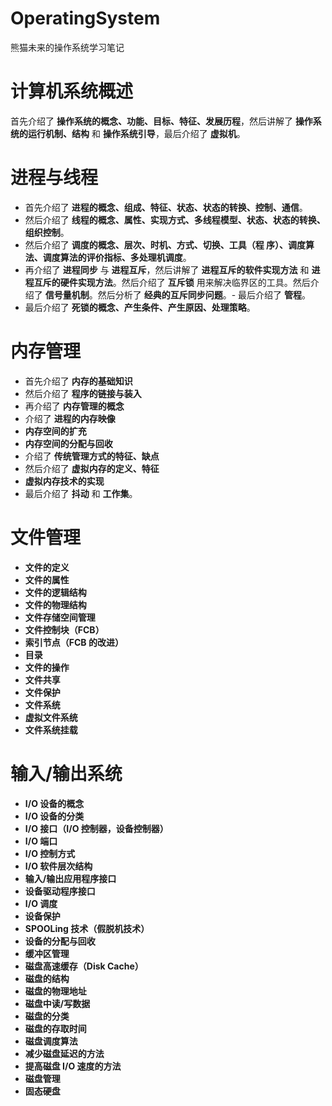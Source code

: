 # OperatingSystem
熊猫未来的操作系统学习笔记


# 计算机系统概述
首先介绍了 **操作系统的概念、功能、目标、特征、发展历程**，然后讲解了 **操作系统的运行机制、结构** 和 **操作系统引导**，最后介绍了 **虚拟机**。





# 进程与线程
- 首先介绍了 **进程的概念、组成、特征、状态、状态的转换、控制、通信**。  
- 然后介绍了 **线程的概念、属性、实现方式、多线程模型、状态、状态的转换、组织控制**。  
- 然后介绍了 **调度的概念、层次、时机、方式、切换、工具（程  序）、调度算法、调度算法的评价指标、多处理机调度**。
- 再介绍了 **进程同步** 与 **进程互斥**，然后讲解了 **进程互斥的软件实现方法** 和 **进程互斥的硬件实现方法**。然后介绍了 **互斥锁** 用来解决临界区的工具。然后介绍了 **信号量机制**。然后分析了 **经典的互斥同步问题**。- 最后介绍了 **管程**。  
- 最后介绍了 **死锁的概念、产生条件、产生原因、处理策略**。





# 内存管理

- 首先介绍了 **内存的基础知识**
- 然后介绍了 **程序的链接与装入**
- 再介绍了 **内存管理的概念**
- 介绍了 **进程的内存映像**
- **内存空间的扩充**
- **内存空间的分配与回收**
- 介绍了 **传统管理方式的特征、缺点**
- 然后介绍了 **虚拟内存的定义、特征**
- **虚拟内存技术的实现**
- 最后介绍了 **抖动** 和 **工作集**。





# 文件管理

- **文件的定义**
- **文件的属性**
- **文件的逻辑结构**
- **文件的物理结构**
- **文件存储空间管理**
- **文件控制块（FCB）**
- **索引节点（FCB 的改进）**
- **目录**
- **文件的操作**
- **文件共享**
- **文件保护**
- **文件系统**
- **虚拟文件系统**
- **文件系统挂载**





# 输入/输出系统

- **I/O 设备的概念**
- **I/O 设备的分类**
- **I/O 接口（I/O 控制器，设备控制器）**
- **I/O 端口**
- **I/O 控制方式**
- **I/O 软件层次结构**
- **输入/输出应用程序接口**
- **设备驱动程序接口**
- **I/O 调度**
- **设备保护**
- **SPOOLing 技术（假脱机技术）**
- **设备的分配与回收**
- **缓冲区管理**
- **磁盘高速缓存（Disk Cache）**
- **磁盘的结构**
- **磁盘的物理地址**
- **磁盘中读/写数据**
- **磁盘的分类**
- **磁盘的存取时间**
- **磁盘调度算法**
- **减少磁盘延迟的方法**
- **提高磁盘 I/O 速度的方法**
- **磁盘管理**
- **固态硬盘**